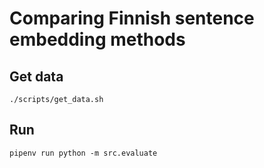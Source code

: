 # Comparing Finnish sentence embedding methods

## Get data

```
./scripts/get_data.sh
```

## Run

```
pipenv run python -m src.evaluate
```
